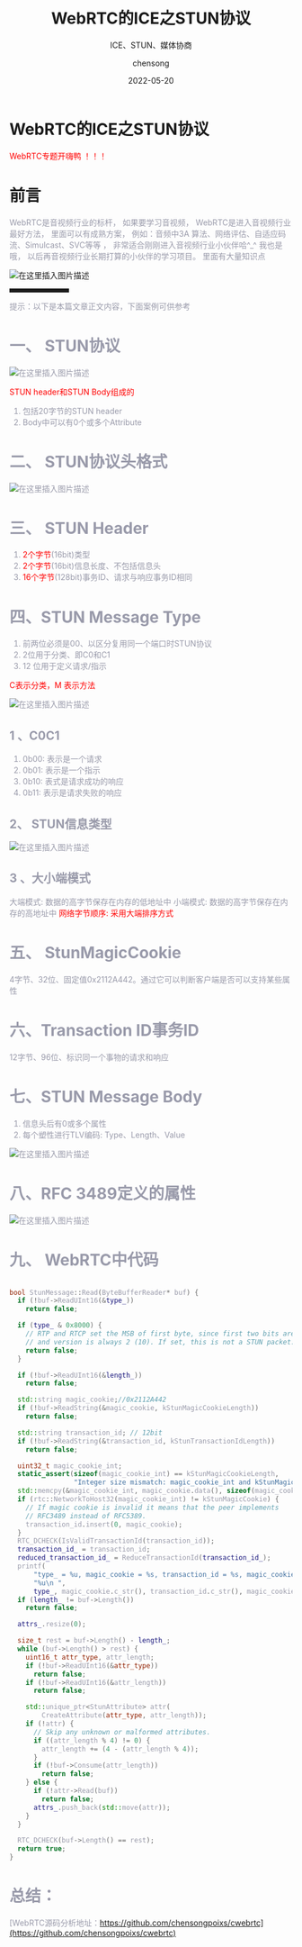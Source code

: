 ﻿---
layout:     post
title:      WebRTC的ICE之STUN协议
subtitle:   ICE、STUN、媒体协商
date:       2022-05-20
times:       17:：29:：37 
author:     chensong
header-img: img/2019-02-02/bg_socketopt.jpg
catalog:    true
tags:
    - WebRTC
    - 网络编程
  
---


# WebRTC的ICE之STUN协议


 

<font color='red'>WebRTC专题开嗨鸭 ！！！  </font>


# 前言

<font color=#999AAA >WebRTC是音视频行业的标杆， 如果要学习音视频， WebRTC是进入音视频行业最好方法， 里面可以有成熟方案， 例如：音频中3A 算法、网络评估、自适应码流、Simulcast、SVC等等 ， 非常适合刚刚进入音视频行业小伙伴哈^_^  我也是哦， 以后再音视频行业长期打算的小伙伴的学习项目。 里面有大量知识点  </font>

![在这里插入图片描述](https://img-blog.csdnimg.cn/c120a00096ed435c956c9ea8d74da54c.png)





<hr style=" border:solid; width:100px; height:1px;" color=#000000 size=1">

<font color=#999AAA >提示：以下是本篇文章正文内容，下面案例可供参考


# 一、 STUN协议
![在这里插入图片描述](https://img-blog.csdnimg.cn/62c4a343586e49d685cd7a0cb99928ba.png)


 <font color='red'>STUN header和STUN Body组成的</font>

1. 包括20字节的STUN header
2. Body中可以有0个或多个Attribute

# 二、 STUN协议头格式
![在这里插入图片描述](https://img-blog.csdnimg.cn/108fd244f2294350a30db65b5515b7f9.png)


# 三、 STUN Header

1.   <font color='red'>2个字节</font>(16bit)类型
2.   <font color='red'>2个字节</font>(16bit)信息长度、不包括信息头
3.   <font color='red'>16个字节</font>(128bit)事务ID、请求与响应事务ID相同

# 四、STUN Message Type

1. 前两位必须是00、以区分复用同一个端口时STUN协议
2. 2位用于分类、即C0和C1
3. 12 位用于定义请求/指示



 <font color='red'>C表示分类，M 表示方法</font>

![在这里插入图片描述](https://img-blog.csdnimg.cn/04eba40f08824742b597b287584215ec.png)

## 1 、C0C1


1. 0b00:   表示是一个请求
2. 0b01:   表示是一个指示
3. 0b10:   表式是请求成功的响应
4. 0b11:   表示是请求失败的响应


## 2、 STUN信息类型
![在这里插入图片描述](https://img-blog.csdnimg.cn/12977433035c41f7bc66c30ac67999bc.png)


## 3 、大小端模式


大端模式:  数据的高字节保存在内存的低地址中
小端模式:  数据的高字节保存在内存的高地址中
<font color='red'>网络字节顺序:  采用大端排序方式</font>


# 五、 StunMagicCookie


4字节、32位、固定值0x2112A442。通过它可以判断客户端是否可以支持某些属性



# 六、Transaction ID事务ID

12字节、96位、标识同一个事物的请求和响应

# 七、STUN Message Body

1. 信息头后有0或多个属性
2. 每个塑性进行TLV编码: Type、Length、Value

![在这里插入图片描述](https://img-blog.csdnimg.cn/0a17aa8dc35c44cab83e84aaebbc85a4.png)
# 八、RFC 3489定义的属性

![在这里插入图片描述](https://img-blog.csdnimg.cn/2545ce231a1f416ea7908f518da71fab.png)



# 九、 WebRTC中代码

```cpp

bool StunMessage::Read(ByteBufferReader* buf) {
  if (!buf->ReadUInt16(&type_))
    return false;

  if (type_ & 0x8000) {
    // RTP and RTCP set the MSB of first byte, since first two bits are version,
    // and version is always 2 (10). If set, this is not a STUN packet.
    return false;
  }

  if (!buf->ReadUInt16(&length_))
    return false;

  std::string magic_cookie;//0x2112A442
  if (!buf->ReadString(&magic_cookie, kStunMagicCookieLength))
    return false;

  std::string transaction_id; // 12bit
  if (!buf->ReadString(&transaction_id, kStunTransactionIdLength))
    return false;

  uint32_t magic_cookie_int;
  static_assert(sizeof(magic_cookie_int) == kStunMagicCookieLength,
                "Integer size mismatch: magic_cookie_int and kStunMagicCookie");
  std::memcpy(&magic_cookie_int, magic_cookie.data(), sizeof(magic_cookie_int));
  if (rtc::NetworkToHost32(magic_cookie_int) != kStunMagicCookie) {
    // If magic cookie is invalid it means that the peer implements
    // RFC3489 instead of RFC5389.
    transaction_id.insert(0, magic_cookie);
  }
  RTC_DCHECK(IsValidTransactionId(transaction_id));
  transaction_id_ = transaction_id;
  reduced_transaction_id_ = ReduceTransactionId(transaction_id_);
  printf(
      "type_ = %u, magic_cookie = %s, transaction_id = %s, magic_cookie_int = "
      "%u\n ",
      type_, magic_cookie.c_str(), transaction_id.c_str(), magic_cookie_int);
  if (length_ != buf->Length())
    return false;

  attrs_.resize(0);

  size_t rest = buf->Length() - length_;
  while (buf->Length() > rest) {
    uint16_t attr_type, attr_length;
    if (!buf->ReadUInt16(&attr_type))
      return false;
    if (!buf->ReadUInt16(&attr_length))
      return false;

    std::unique_ptr<StunAttribute> attr(
        CreateAttribute(attr_type, attr_length));
    if (!attr) {
      // Skip any unknown or malformed attributes.
      if ((attr_length % 4) != 0) {
        attr_length += (4 - (attr_length % 4));
      }
      if (!buf->Consume(attr_length))
        return false;
    } else {
      if (!attr->Read(buf))
        return false;
      attrs_.push_back(std::move(attr));
    }
  }

  RTC_DCHECK(buf->Length() == rest);
  return true;
}
```


# 总结：

[WebRTC源码分析地址：https://github.com/chensongpoixs/cwebrtc](https://github.com/chensongpoixs/cwebrtc)

